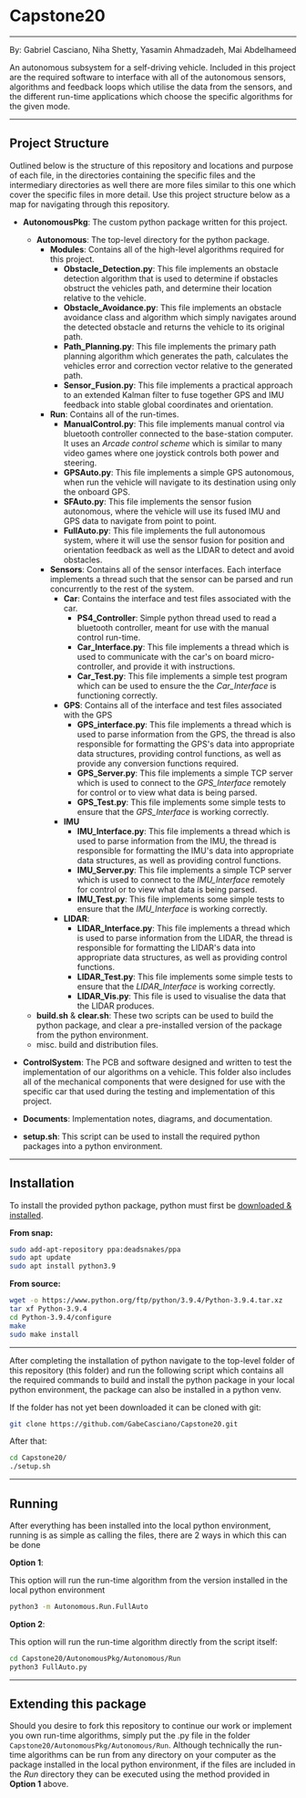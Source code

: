 # Capstone20

------

By: Gabriel Casciano, Niha Shetty, Yasamin Ahmadzadeh, Mai Abdelhameed

An autonomous subsystem for a self-driving vehicle. Included in this project are the required software to interface with all of the autonomous sensors, algorithms and feedback loops which utilise the data from the sensors, and the different run-time applications which choose the specific algorithms for the given mode. 



------

## Project Structure

Outlined below is the structure of this repository and locations and purpose of each file, in the directories containing the specific files and the intermediary directories as well there are more files similar to this one which cover the specific files in more detail. Use this project structure below as a map for navigating through this repository.

- **AutonomousPkg**: The custom python package written for this project.
  - **Autonomous**: The top-level directory for the python package.
    - **Modules**: Contains all of the high-level algorithms required for this project.
      - **Obstacle_Detection.py**: This file implements an obstacle detection algorithm that is used to determine if obstacles obstruct the vehicles path, and determine their location relative to the vehicle.
      - **Obstacle_Avoidance.py**: This file implements an obstacle avoidance class and algorithm which simply navigates around the detected obstacle and returns the vehicle to its original path. 
      - **Path_Planning.py**: This file implements the primary path planning algorithm which generates the path, calculates the vehicles error and correction vector relative to the generated path.
      - **Sensor_Fusion.py**: This file implements a practical approach to an extended Kalman filter to fuse together GPS and IMU feedback into stable global coordinates and orientation. 
    - **Run**: Contains all of the run-times.
      - **ManualControl.py**: This file implements manual control via bluetooth controller connected to the base-station computer. It uses an *Arcade control scheme* which is similar to many video games where one joystick controls both power and steering.
      - **GPSAuto.py**: This file implements a simple GPS autonomous, when run the vehicle will navigate to its destination using only the onboard GPS.
      - **SFAuto.py**: This file implements the sensor fusion autonomous, where the vehicle will use its fused IMU and GPS data to navigate from point to point.
      - **FullAuto.py**: This file implements the full autonomous system, where it will use the sensor fusion for position and orientation feedback as well as the LIDAR to detect and avoid obstacles.
    - **Sensors**: Contains all of the sensor interfaces. Each interface implements a thread such that the sensor can be parsed and run concurrently to the rest of the system.
      - **Car**: Contains the interface and test files associated with the car.
        - **PS4_Controller**: Simple python thread used to read a bluetooth controller, meant for use with the manual control run-time.
        - **Car_Interface.py**: This file implements a thread which is used to communicate with the car's on board micro-controller, and provide it with instructions.
        - **Car_Test.py**: This file implements a simple test program which can be used to ensure the the *Car_Interface* is functioning correctly.
      - **GPS**: Contains all of the interface and test files associated with the GPS
        - **GPS_interface.py**: This file implements a thread which is used to parse information from the GPS, the thread is also responsible for formatting the GPS's data into appropriate data structures, providing control functions, as well as provide any conversion functions required. 
        - **GPS_Server.py**: This file implements a simple TCP server which is used to connect to the *GPS_Interface* remotely for control or to view what data is being parsed. 
        - **GPS_Test.py**: This file implements some simple tests to ensure that the *GPS_Interface* is working correctly.
      - **IMU**
        - **IMU_Interface.py**: This file implements a thread which is used to parse information from the IMU, the thread is responsible for formatting the IMU's data into appropriate data structures, as well as providing control functions.
        - **IMU_Server.py**: This file implements a simple TCP server which is used to connect to the *IMU_Interface* remotely for control or to view what data is being parsed.
        - **IMU_Test.py**: This file implements some simple tests to ensure that the *IMU_Interface* is working correctly.
      - **LIDAR**:
        - **LIDAR_Interface.py**: This file implements a thread which is used to parse information from the LIDAR, the thread is responsible for formatting the LIDAR's data into appropriate data structures, as well as providing control functions.
        - **LIDAR_Test.py**: This file implements some simple tests to ensure that the *LIDAR_Interface* is working correctly.
        - **LIDAR_Vis.py**: This file is used to visualise the data that the LIDAR  produces.
  - **build.sh** & **clear.sh**: These two scripts can be used to build the python package, and clear a pre-installed version of the package from the python environment.
  - misc. build and distribution files.
  
- **ControlSystem**: The PCB and software designed and written to test the implementation of our algorithms on a vehicle. This folder also includes all of the mechanical components that were designed for use with the specific car that used during the testing and implementation of this project.

- **Documents**: Implementation notes, diagrams, and documentation.

- **setup.sh**: This script can be used to install the required python packages into a python environment.

  

------

## Installation

To install the provided python package, python must first be [downloaded & installed](https://www.python.org/ftp/python/3.9.4/Python-3.9.4.tar.xz). 

**From snap:**

```bash
sudo add-apt-repository ppa:deadsnakes/ppa
sudo apt update
sudo apt install python3.9
```

**From source:**

```bash
wget -o https://www.python.org/ftp/python/3.9.4/Python-3.9.4.tar.xz
tar xf Python-3.9.4
cd Python-3.9.4/configure
make
sudo make install
```

------

After completing the installation of python navigate to the top-level folder of this repository (this folder) and run the following script which contains all the required commands to build and install the python package in your local python environment, the package can also be installed in a python venv.

If the folder has not yet been downloaded it can be cloned with git:

```bash
git clone https://github.com/GabeCasciano/Capstone20.git
```

After that:

```bash
cd Capstone20/
./setup.sh
```



------

## Running

After everything has been installed into the local python environment, running is as simple as calling the files, there are 2 ways in which this can be done

**Option 1**:

This option will run the run-time algorithm from the version installed in the local python environment

```bash
python3 -m Autonomous.Run.FullAuto
```

**Option 2**:

This option will run the run-time algorithm directly from the script itself:

```bash
cd Capstone20/AutonomousPkg/Autonomous/Run
python3 FullAuto.py
```



------

## Extending this package

Should you desire to fork this repository to continue our work or implement you own run-time algorithms, simply put the .py file in the folder `Capstone20/AutonomousPkg/Autonomous/Run`. Although technically the run-time algorithms can be run from any directory on your computer as the package installed in the local python environment, if the files are included in the *Run* directory they can be executed using the method provided in **Option 1** above.